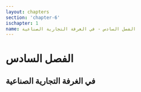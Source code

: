```yaml
---
layout: chapters
section: 'chapter-6'
ischapter: 1
name: الفصل السادس - في الغرفة التجارية الصناعية
---
```

# الفصل السادس

## في الغرفة التجارية الصناعية
